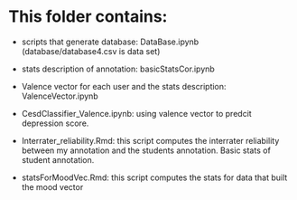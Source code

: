 # This folder contains:

* scripts that generate database: DataBase.ipynb (database/database4.csv is data set)

* stats description of annotation: basicStatsCor.ipynb

* Valence vector for each user and the stats description: ValenceVector.ipynb

* CesdClassifier_Valence.ipynb: using valence vector to predcit depression score. 

* Interrater_reliability.Rmd: this script computes the interrater reliability between my annotation and the students annotation. Basic stats of student annotation.

* statsForMoodVec.Rmd: this script computes the stats for data that built the mood vector